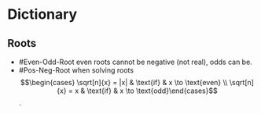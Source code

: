 # Dictionary
## Roots
- #Even-Odd-Root even roots cannot be negative (not real), odds can be.
- #Pos-Neg-Root when solving roots $$\begin{cases} \sqrt[n]{x} = |x| & \text{if} & x \to \text{even} \\ \sqrt[n]{x} = x & \text{if} & x \to \text{odd}\end{cases}$$      .
